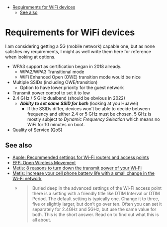 <!-- START doctoc generated TOC please keep comment here to allow auto update -->
<!-- DON'T EDIT THIS SECTION, INSTEAD RE-RUN doctoc TO UPDATE -->

- [Requirements for WiFi devices](#requirements-for-wifi-devices)
  - [See also](#see-also)

<!-- END doctoc generated TOC please keep comment here to allow auto update -->

# Requirements for WiFi devices

I am considering getting a 5G (mobile network) capable one, but as none
satisfies my requirements, I might as well write them here for reference
when looking at options.

- WPA3 support as certification began in 2018 already.
  - WPA2/WPA3 Transitional mode
  - WiFi Enhanced Open (OWE) transition mode would be nice
- Multiple SSIDs (including OWE/transition)
  - Option to have lower priority for the guest network
- Transmit power control to set it to low
- 2.4 GHz / 5 GHz dualband (should be obvious in 2022)
  - **_Ability to set same SSID for both_** (looking at you Huawei)
    - If the SSIDs differ, devices won't be able to decide between frequency
      and either 2.4 or 5 GHz must be chosen. 5 GHz is mostly subject to
      _Dynamic Frequency Selection_ which means no WiFi for 10 minutes
      on boot.
- Quality of Service (QoS)

## See also

- [Apple: Recommended settings for Wi-Fi routers and access points](https://support.apple.com/HT202068)
- [EFF: Open Wireless Movement](https://openwireless.org/)
- [Metis: 8 reasons to turn down the transmit power of your Wi-Fi](https://metis.fi/en/2017/10/txpower/)
- [Metis: Increase your cell phone battery life with a small change in the Wi-Fi network](https://metis.fi/en/2018/05/dtim-en/)
  - > Buried deep in the advanced settings of the Wi-Fi access point there is a setting with a friendly title like DTIM Interval or DTIM Period. The default setting is typically one. Change it to three, five or slightly larger, but don’t go over ten. Often you can set it separately for 2.4GHz and 5GHz, but use the same value for both. This is the short answer. Read on to find out what this is all about.

